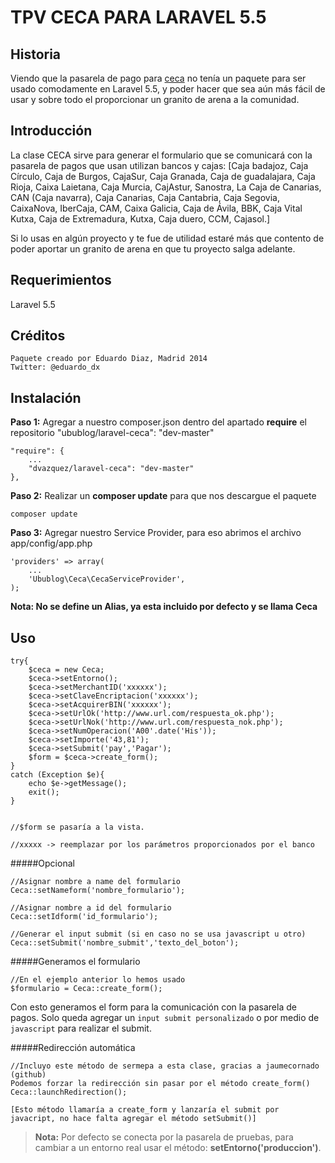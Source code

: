 TPV CECA PARA LARAVEL 5.5
=========================

Historia
--------

Viendo que la pasarela de pago para [ceca](https://github.com/ssheduardo/ceca) no tenía un paquete para ser usado comodamente en Laravel 5.5, y poder hacer que sea aún más fácil de usar y sobre todo el proporcionar un granito de arena a la comunidad.


Introducción
------------
La clase CECA sirve para generar el formulario que se comunicará con la pasarela de pagos que usan utilizan bancos y cajas: [Caja badajoz, Caja Círculo, Caja de Burgos, CajaSur, Caja Granada, Caja de guadalajara, Caja Rioja, Caixa Laietana, Caja Murcia, CajAstur, Sanostra, La Caja de Canarias, CAN (Caja navarra), Caja Canarias, Caja Cantabria, Caja Segovia, CaixaNova, IberCaja, CAM, Caixa Galicia, Caja de Ávila, BBK, Caja Vital Kutxa, Caja de Extremadura, Kutxa, Caja duero, CCM, Cajasol.]


Si lo usas en algún proyecto y te fue de utilidad estaré más que contento de poder aportar un granito de arena en que tu proyecto salga adelante.

Requerimientos
--------------
Laravel 5.5

Créditos
--------
	Paquete creado por Eduardo Diaz, Madrid 2014
	Twitter: @eduardo_dx


Instalación
-----------
**Paso 1:** Agregar a nuestro composer.json dentro del apartado **require** el repositorio "ubublog/laravel-ceca": "dev-master"

	"require": {
	    ...
        "dvazquez/laravel-ceca": "dev-master"
    },

**Paso 2:** Realizar un **composer update** para que nos descargue el paquete

	composer update

**Paso 3:** Agregar nuestro Service Provider, para eso abrimos el archivo app/config/app.php

    'providers' => array(
        ...
        'Ubublog\Ceca\CecaServiceProvider',
    );

**Nota: No se define un Alias, ya esta incluido por defecto y se llama Ceca**

Uso
---

	try{
		$ceca = new Ceca;
		$ceca->setEntorno();
		$ceca->setMerchantID('xxxxxx');
		$ceca->setClaveEncriptacion('xxxxxx');
		$ceca->setAcquirerBIN('xxxxxx');
		$ceca->setUrlOk('http://www.url.com/respuesta_ok.php');
		$ceca->setUrlNok('http://www.url.com/respuesta_nok.php');
		$ceca->setNumOperacion('A00'.date('His'));
		$ceca->setImporte('43,81');
		$ceca->setSubmit('pay','Pagar');
		$form = $ceca->create_form();
	}
	catch (Exception $e){
		echo $e->getMessage();
		exit();
	}


    //$form se pasaría a la vista.

	//xxxxx -> reemplazar por los parámetros proporcionados por el banco

#####Opcional

	//Asignar nombre a name del formulario
	Ceca::setNameform('nombre_formulario');	

	//Asignar nombre a id del formulario
	Ceca::setIdform('id_formulario');	

	//Generar el input submit (si en caso no se usa javascript u otro)
	Ceca::setSubmit('nombre_submit','texto_del_boton');


#####Generamos el formulario

	//En el ejemplo anterior lo hemos usado
	$formulario = Ceca::create_form();

Con esto generamos el form para la comunicación con la pasarela de pagos.
Solo queda agregar un `input submit personalizado` o por medio de `javascript` para realizar el submit.

#####Redirección automática

	//Incluyo este método de sermepa a esta clase, gracias a jaumecornado (github)
	Podemos forzar la redirección sin pasar por el método create_form()
	Ceca::launchRedirection(); 
	
	[Esto método llamaría a create_form y lanzaría el submit por javacript, no hace falta agregar el método setSubmit()]

>**Nota:**
	Por defecto se conecta por la pasarela de pruebas, para cambiar a un entorno real usar el método: **setEntorno('produccion')**.

